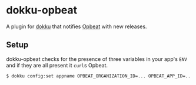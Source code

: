 # dokku-opbeat

A plugin for [dokku](https://github.com/progrium/dokku) that notifies [Opbeat](http://opbeat.com) with new releases.

## Setup

dokku-opbeat checks for the presence of three variables in your app's `ENV` and if they are all present it `curl`s Opbeat.

````sh
$ dokku config:set appname OPBEAT_ORGANIZATION_ID=... OPBEAT_APP_ID=... OPBEAT_SECRET_TOKEN=...
````

